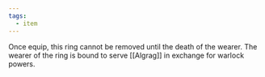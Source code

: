 ```yaml
---
tags:
  - item
---
```

Once equip, this ring cannot be removed until the death of the wearer. The wearer of the ring is bound to serve [[Algrag]] in exchange for warlock powers.